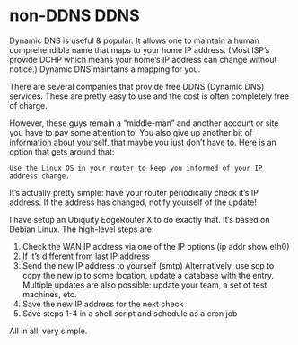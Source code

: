 # non-DDNS DDNS

Dynamic DNS is useful & popular. It allows one to maintain a human comprehendible name that maps to your home IP address. (Most ISP’s provide DCHP which means your home’s IP address can change without notice.) Dynamic DNS maintains a mapping for you.

There are several companies that provide free DDNS (Dynamic DNS) services. These are pretty easy to use and the cost is often completely free of charge.

However, these guys remain a “middle-man” and another account or site you have to pay some attention to. You also give up another bit of information about yourself, that maybe you just don’t have to. Here is an option that gets around that: 

    Use the Linux OS in your router to keep you informed of your IP address change.

It’s actually pretty simple: have your router periodically check it’s IP address. If the address has changed, notify yourself of the update!

I have setup an Ubiquity EdgeRouter X to do exactly that. It’s based on Debian Linux. The high-level steps are:
1.	Check the WAN IP address via one of the IP options (ip addr show eth0)
2.	If it’s different from last IP address
3.	Send the new IP address to yourself (smtp)
    Alternatively, use scp to copy the new ip to some location, update a database with the entry.
    Multiple updates are also possible: update your team, a set of test machines, etc.
4.	Save the new IP address for the next check
5.	Save steps 1-4 in a shell script and schedule as a cron job

All in all, very simple.

